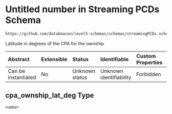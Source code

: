 # Untitled number in Streaming PCDs Schema

```txt
https://github.com/databeacon/level5-schemas/schemas/streamingPCDs.schema.json#/properties/cpa_ownship_lat_deg
```

Latitude in degrees of the CPA for the ownship

| Abstract            | Extensible | Status         | Identifiable            | Custom Properties | Additional Properties | Access Restrictions | Defined In                                                                                |
| :------------------ | :--------- | :------------- | :---------------------- | :---------------- | :-------------------- | :------------------ | :---------------------------------------------------------------------------------------- |
| Can be instantiated | No         | Unknown status | Unknown identifiability | Forbidden         | Allowed               | none                | [streamingPCDs.schema.json\*](../../out/streamingPCDs.schema.json "open original schema") |

## cpa\_ownship\_lat\_deg Type

`number`
